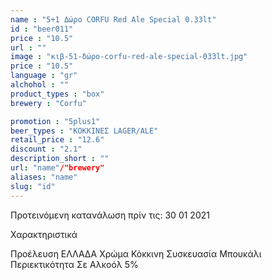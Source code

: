```yaml
---
name : "5+1 Δώρο CORFU Red Ale Special 0.33lt"
id : "beer011"
price : "10.5"
url : ""
image : "κιβ-51-δώρο-corfu-red-ale-special-033lt.jpg"
price : "10.5"
language : "gr"
alchohol : ""
product_types : "box"
brewery : "Corfu"

promotion : "5plus1"
beer_types : "ΚΟΚΚΙΝΕΣ LAGER/ALE"
retail_price : "12.6"
discount : "2.1"
description_short : ""
url: "name"/"brewery"
aliases: "name"
slug: "id"
---
```


Προτεινόμενη κατανάλωση πρίν τις: 30 01 2021

Χαρακτηριστικά

Προέλευση
ΕΛΛΑΔΑ
Χρώμα
Κόκκινη
Συσκευασία
Μπουκάλι
Περιεκτικότητα Σε Αλκοόλ
5%